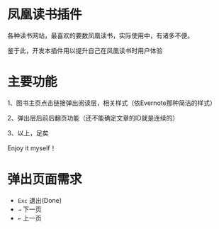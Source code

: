 凤凰读书插件
==============

各种读书网站，最喜欢的要数凤凰读书，实际使用中，有诸多不便。

鉴于此，开发本插件用以提升自己在凤凰读书时用户体验


主要功能
====
1、图书主页点击链接弹出阅读层，相关样式（依Evernote那种简洁的样式）

2、弹出层后前后翻页功能（还不能确定文章的ID就是连续的）

3、以上，足矣

Enjoy it myself！

弹出页面需求
====

- `Exc` 退出(Done)
- `→` 下一页
- `←` 上一页
